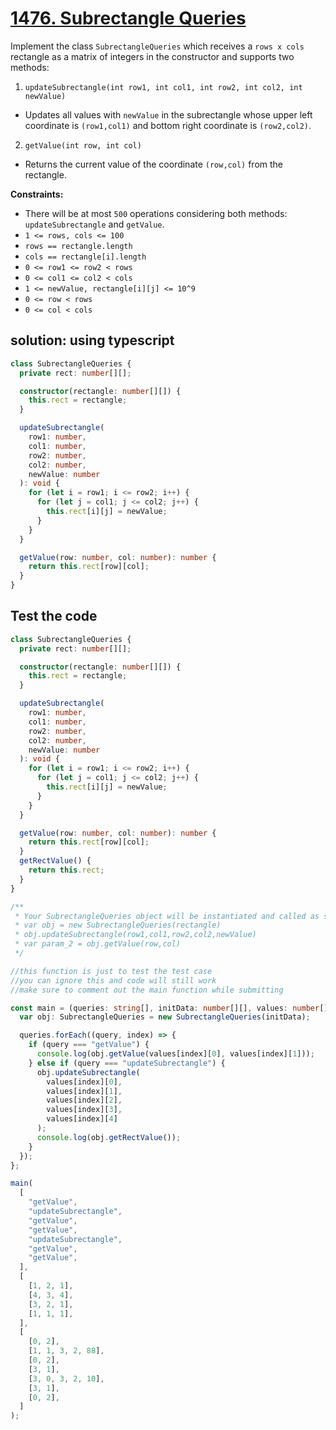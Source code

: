 # **[1476. Subrectangle Queries](https://leetcode.com/problems/subrectangle-queries/)**

Implement the class `SubrectangleQueries` which receives a `rows x cols` rectangle as a matrix of integers in the constructor and supports two methods:

1. `updateSubrectangle(int row1, int col1, int row2, int col2, int newValue)`

- Updates all values with `newValue` in the subrectangle whose upper left coordinate is `(row1,col1)` and bottom right coordinate is `(row2,col2)`.

2. `getValue(int row, int col)`

- Returns the current value of the coordinate `(row,col)` from the rectangle.

**Constraints:**

- There will be at most `500` operations considering both methods: `updateSubrectangle` and `getValue`.
- `1 <= rows, cols <= 100`
- `rows == rectangle.length`
- `cols == rectangle[i].length`
- `0 <= row1 <= row2 < rows`
- `0 <= col1 <= col2 < cols`
- `1 <= newValue, rectangle[i][j] <= 10^9`
- `0 <= row < rows`
- `0 <= col < cols`

## solution: using typescript

```ts
class SubrectangleQueries {
  private rect: number[][];

  constructor(rectangle: number[][]) {
    this.rect = rectangle;
  }

  updateSubrectangle(
    row1: number,
    col1: number,
    row2: number,
    col2: number,
    newValue: number
  ): void {
    for (let i = row1; i <= row2; i++) {
      for (let j = col1; j <= col2; j++) {
        this.rect[i][j] = newValue;
      }
    }
  }

  getValue(row: number, col: number): number {
    return this.rect[row][col];
  }
}
```

## Test the code

```ts
class SubrectangleQueries {
  private rect: number[][];

  constructor(rectangle: number[][]) {
    this.rect = rectangle;
  }

  updateSubrectangle(
    row1: number,
    col1: number,
    row2: number,
    col2: number,
    newValue: number
  ): void {
    for (let i = row1; i <= row2; i++) {
      for (let j = col1; j <= col2; j++) {
        this.rect[i][j] = newValue;
      }
    }
  }

  getValue(row: number, col: number): number {
    return this.rect[row][col];
  }
  getRectValue() {
    return this.rect;
  }
}

/**
 * Your SubrectangleQueries object will be instantiated and called as such:
 * var obj = new SubrectangleQueries(rectangle)
 * obj.updateSubrectangle(row1,col1,row2,col2,newValue)
 * var param_2 = obj.getValue(row,col)
 */

//this function is just to test the test case
//you can ignore this and code will still work
//make sure to comment out the main function while submitting

const main = (queries: string[], initData: number[][], values: number[][]) => {
  var obj: SubrectangleQueries = new SubrectangleQueries(initData);

  queries.forEach((query, index) => {
    if (query === "getValue") {
      console.log(obj.getValue(values[index][0], values[index][1]));
    } else if (query === "updateSubrectangle") {
      obj.updateSubrectangle(
        values[index][0],
        values[index][1],
        values[index][2],
        values[index][3],
        values[index][4]
      );
      console.log(obj.getRectValue());
    }
  });
};

main(
  [
    "getValue",
    "updateSubrectangle",
    "getValue",
    "getValue",
    "updateSubrectangle",
    "getValue",
    "getValue",
  ],
  [
    [1, 2, 1],
    [4, 3, 4],
    [3, 2, 1],
    [1, 1, 1],
  ],
  [
    [0, 2],
    [1, 1, 3, 2, 88],
    [0, 2],
    [3, 1],
    [3, 0, 3, 2, 10],
    [3, 1],
    [0, 2],
  ]
);
```
